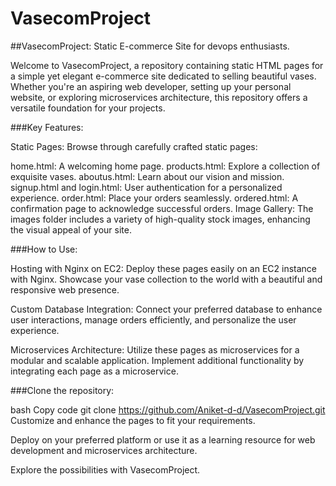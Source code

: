 # VasecomProject
##VasecomProject: Static E-commerce Site for devops enthusiasts.

Welcome to VasecomProject, a repository containing static HTML pages for a simple yet elegant e-commerce site dedicated to selling beautiful vases. Whether you're an aspiring web developer, setting up your personal website, or exploring microservices architecture, this repository offers a versatile foundation for your projects.

###Key Features:

Static Pages: Browse through carefully crafted static pages:

home.html: A welcoming home page.
products.html: Explore a collection of exquisite vases.
aboutus.html: Learn about our vision and mission.
signup.html and login.html: User authentication for a personalized experience.
order.html: Place your orders seamlessly.
ordered.html: A confirmation page to acknowledge successful orders.
Image Gallery: The images folder includes a variety of high-quality stock images, enhancing the visual appeal of your site.

###How to Use:

Hosting with Nginx on EC2: Deploy these pages easily on an EC2 instance with Nginx. Showcase your vase collection to the world with a beautiful and responsive web presence.

Custom Database Integration: Connect your preferred database to enhance user interactions, manage orders efficiently, and personalize the user experience.

Microservices Architecture: Utilize these pages as microservices for a modular and scalable application. Implement additional functionality by integrating each page as a microservice.

###Clone the repository:

bash
Copy code
git clone https://github.com/Aniket-d-d/VasecomProject.git
Customize and enhance the pages to fit your requirements.

Deploy on your preferred platform or use it as a learning resource for web development and microservices architecture.

Explore the possibilities with VasecomProject.
